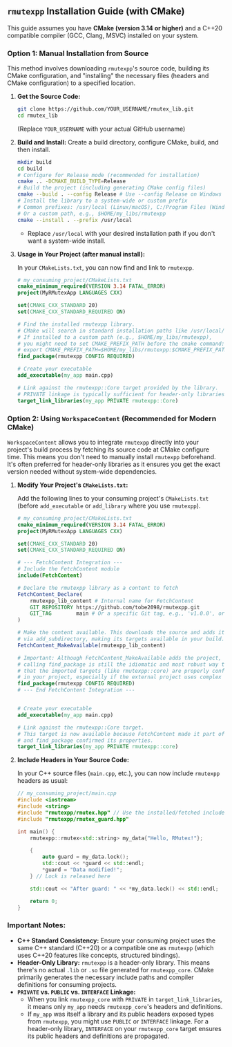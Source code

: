 ## `rmutexpp` Installation Guide (with CMake)

This guide assumes you have **CMake (version 3.14 or higher)** and a C++20 compatible compiler (GCC, Clang, MSVC) installed on your system.

### Option 1: Manual Installation from Source

This method involves downloading `rmutexpp`'s source code, building its CMake configuration, and "installing" the necessary files (headers and CMake configuration) to a specified location.

1.  **Get the Source Code:**
    ```bash
    git clone https://github.com/YOUR_USERNAME/rmutex_lib.git
    cd rmutex_lib
    ```
    (Replace `YOUR_USERNAME` with your actual GitHub username)

2.  **Build and Install:**
    Create a build directory, configure CMake, build, and then install.

    ```bash
    mkdir build
    cd build
    # Configure for Release mode (recommended for installation)
    cmake .. -DCMAKE_BUILD_TYPE=Release
    # Build the project (including generating CMake config files)
    cmake --build . --config Release # Use --config Release on Windows
    # Install the library to a system-wide or custom prefix
    # Common prefixes: /usr/local (Linux/macOS), C:/Program Files (Windows)
    # Or a custom path, e.g., $HOME/my_libs/rmutexpp
    cmake --install . --prefix /usr/local
    ```
    * Replace `/usr/local` with your desired installation path if you don't want a system-wide install.

3.  **Usage in Your Project (after manual install):**

    In your `CMakeLists.txt`, you can now find and link to `rmutexpp`.

    ```cmake
    # my_consuming_project/CMakeLists.txt
    cmake_minimum_required(VERSION 3.14 FATAL_ERROR)
    project(MyRMutexApp LANGUAGES CXX)

    set(CMAKE_CXX_STANDARD 20)
    set(CMAKE_CXX_STANDARD_REQUIRED ON)

    # Find the installed rmutexpp library.
    # CMake will search in standard installation paths like /usr/local/lib/cmake/rmutexpp
    # If installed to a custom path (e.g., $HOME/my_libs/rmutexpp),
    # you might need to set CMAKE_PREFIX_PATH before the cmake command:
    # export CMAKE_PREFIX_PATH=$HOME/my_libs/rmutexpp:$CMAKE_PREFIX_PATH
    find_package(rmutexpp CONFIG REQUIRED)

    # Create your executable
    add_executable(my_app main.cpp)

    # Link against the rmutexpp::Core target provided by the library.
    # PRIVATE linkage is typically sufficient for header-only libraries used by an executable.
    target_link_libraries(my_app PRIVATE rmutexpp::Core)
    ```

### Option 2: Using `WorkspaceContent` (Recommended for Modern CMake)

`WorkspaceContent` allows you to integrate `rmutexpp` directly into your project's build process by fetching its source code at CMake configure time. This means you don't need to manually install `rmutexpp` beforehand. It's often preferred for header-only libraries as it ensures you get the exact version needed without system-wide dependencies.

1.  **Modify Your Project's `CMakeLists.txt`:**

    Add the following lines to your consuming project's `CMakeLists.txt` (before `add_executable` or `add_library` where you use `rmutexpp`).

    ```cmake
    # my_consuming_project/CMakeLists.txt
    cmake_minimum_required(VERSION 3.14 FATAL_ERROR)
    project(MyRMutexApp LANGUAGES CXX)

    set(CMAKE_CXX_STANDARD 20)
    set(CMAKE_CXX_STANDARD_REQUIRED ON)

    # --- FetchContent Integration ---
    # Include the FetchContent module
    include(FetchContent)

    # Declare the rmutexpp library as a content to fetch
    FetchContent_Declare(
        rmutexpp_lib_content # Internal name for FetchContent
        GIT_REPOSITORY https://github.com/tobe2098/rmutexpp.git
        GIT_TAG        main # Or a specific Git tag, e.g., 'v1.0.0', or a commit hash
    )

    # Make the content available. This downloads the source and adds its CMakeLists.txt
    # via add_subdirectory, making its targets available in your build.
    FetchContent_MakeAvailable(rmutexpp_lib_content)

    # Important: Although FetchContent_MakeAvailable adds the project,
    # calling find_package is still the idiomatic and most robust way to ensure
    # that the imported targets (like rmutexpp::core) are properly configured
    # in your project, especially if the external project uses complex export logic.
    find_package(rmutexpp CONFIG REQUIRED)
    # --- End FetchContent Integration ---


    # Create your executable
    add_executable(my_app main.cpp)

    # Link against the rmutexpp::Core target.
    # This target is now available because FetchContent made it part of your build,
    # and find_package confirmed its properties.
    target_link_libraries(my_app PRIVATE rmutexpp::core)
    ```

2.  **Include Headers in Your Source Code:**

    In your C++ source files (`main.cpp`, etc.), you can now include `rmutexpp` headers as usual:

    ```cpp
    // my_consuming_project/main.cpp
    #include <iostream>
    #include <string>
    #include "rmutexpp/rmutex.hpp" // Use the installed/fetched include path
    #include "rmutexpp/rmutex_guard.hpp"

    int main() {
        rmutexpp::rmutex<std::string> my_data{"Hello, RMutex!"};

        {
            auto guard = my_data.lock();
            std::cout << *guard << std::endl;
            *guard = "Data modified!";
        } // Lock is released here

        std::cout << "After guard: " << *my_data.lock() << std::endl;

        return 0;
    }
    ```

### Important Notes:

* **C++ Standard Consistency:** Ensure your consuming project uses the same C++ standard (C++20) or a compatible one as `rmutexpp` (which uses C++20 features like concepts, structured bindings).
* **Header-Only Library:** `rmutexpp` is a header-only library. This means there's no actual `.lib` or `.so` file generated for `rmutexpp_core`. CMake primarily generates the necessary include paths and compiler definitions for consuming projects.
* **`PRIVATE` vs. `PUBLIC` vs. `INTERFACE` Linkage:**
    * When you link `rmutexpp_core` with `PRIVATE` in `target_link_libraries`, it means only `my_app` needs `rmutexpp_core`'s headers and definitions.
    * If `my_app` was itself a library and its public headers exposed types from `rmutexpp`, you might use `PUBLIC` or `INTERFACE` linkage. For a header-only library, `INTERFACE` on your `rmutexpp_core` target ensures its public headers and definitions are propagated.